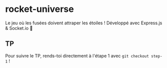 # rocket-universe

Le jeu où les fusées doivent attraper les étoiles ! Développé avec Express.js & Socket.io 🚀

## TP

Pour suivre le TP, rends-toi directement à l'étape 1 avec ``git checkout step-1`` !
